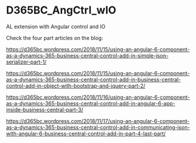 # D365BC_AngCtrl_wIO
AL extension with Angular control and IO

Check the four part articles on the blog:

https://d365bc.wordpress.com/2018/11/15/using-an-angular-6-component-as-a-dynamics-365-business-central-control-add-in-simple-json-serializer-part-1/

https://d365bc.wordpress.com/2018/11/15/using-an-angular-6-component-as-a-dynamics-365-business-central-control-add-in-business-central-control-add-in-object-with-bootstrap-and-jquery-part-2/

https://d365bc.wordpress.com/2018/11/16/using-an-angular-6-component-as-a-dynamics-365-business-central-control-add-in-angular-6-app-inside-business-central-part-3/

https://d365bc.wordpress.com/2018/11/17/using-an-angular-6-component-as-a-dynamics-365-business-central-control-add-in-communicating-json-with-angular-6-business-central-control-add-in-part-4-last-part/
